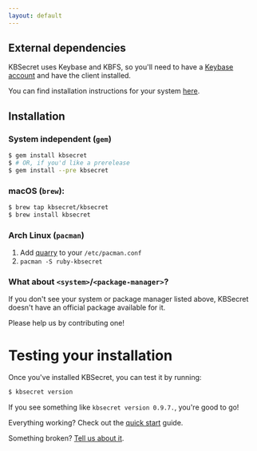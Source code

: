 ```yaml
---
layout: default
---
```


## External dependencies

KBSecret uses Keybase and KBFS, so you'll need to have a [Keybase account](https://keybase.io/)
and have the client installed.

You can find installation instructions for your system [here](https://keybase.io/download).

## Installation

### System independent (`gem`)

```bash
$ gem install kbsecret
$ # OR, if you'd like a prerelease
$ gem install --pre kbsecret
```

### macOS (`brew`):

```bash
$ brew tap kbsecret/kbsecret
$ brew install kbsecret
```

### Arch Linux (`pacman`)

1. Add [quarry](https://github.com/anatol/quarry) to your `/etc/pacman.conf`
2. `pacman -S ruby-kbsecret`

### What about `<system>`/`<package-manager>`?

If you don't see your system or package manager listed above, KBSecret doesn't have an
official package available for it.

Please help us by contributing one!

# Testing your installation

Once you've installed KBSecret, you can test it by running:

```bash
$ kbsecret version
```

If you see something like `kbsecret version 0.9.7.`, you're good to go!

Everything working? Check out the [quick start](/#/quickstart/) guide.

Something broken? [Tell us about it](github.com/kbsecret/kbsecret/issues).
